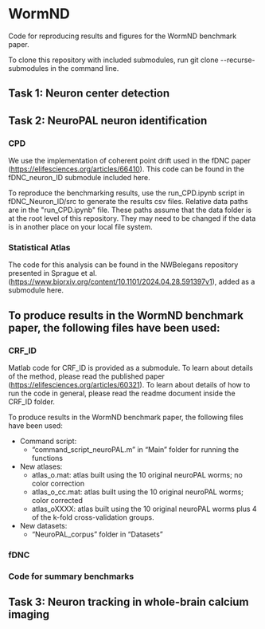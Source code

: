 # WormND
Code for reproducing results and figures for the WormND benchmark paper.

To clone this repository with included submodules, run git clone --recurse-submodules in the command line.

## Task 1: Neuron center detection 

## Task 2: NeuroPAL neuron identification

### CPD
  We use the implementation of coherent point drift used in the fDNC paper (https://elifesciences.org/articles/66410). This code can be found in the fDNC_neuron_ID submodule included here.  

To reproduce the benchmarking results, use the run_CPD.ipynb script in fDNC_Neuron_ID/src to generate the results csv files. Relative data paths are in the "run_CPD.ipynb" file. These paths assume that the data folder is at the root level of this repository. They may need to be changed if the data is in another place on your local file system.


### Statistical Atlas
  The code for this analysis can be found in the NWBelegans repository presented in Sprague et al. (https://www.biorxiv.org/content/10.1101/2024.04.28.591397v1), added as a submodule here.

To produce results in the WormND benchmark paper, the following files have been used:
- 

### CRF_ID
  Matlab code for CRF_ID is provided as a submodule. To learn about details of the method, please read the published paper (https://elifesciences.org/articles/60321). To learn about details of how to run the code in general, please read the readme document inside the CRF_ID folder.

To produce results in the WormND benchmark paper, the following files have been used:
- Command script:
    - “command_script_neuroPAL.m” in “Main” folder for running the functions 
- New atlases: 
    - atlas_o.mat: atlas built using the 10 original neuroPAL worms; no color correction
    - atlas_o_cc.mat: atlas built using the 10 original neuroPAL worms; color corrected
    - atlas_oXXXX: atlas built using the 10 original neuroPAL worms plus 4 of the k-fold cross-validation groups.
- New datasets:
    - “NeuroPAL_corpus” folder in “Datasets”
 
### fDNC

### Code for summary benchmarks

## Task 3: Neuron tracking in whole-brain calcium imaging
